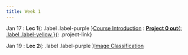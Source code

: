 ```yaml
---
title: Week 1
---
```


Jan 17
: **Lec 1**{: .label .label-purple }[Course Introduction](#)
: [**Project 0 out**{: .label .label-yellow }](/projects/#project-0){: .project-link}

Jan 19
: **Lec 2**{: .label .label-purple }[Image Classification](#)
